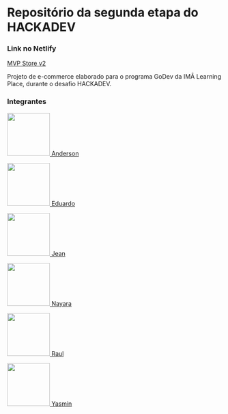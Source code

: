 # Repositório da segunda etapa do HACKADEV

### Link no Netlify ###
<a href="https://mvp-sports.netlify.app/">MVP Store v2</a>

Projeto de e-commerce elaborado para o programa GoDev da IMÃ Learning Place, durante o desafio HACKADEV.

### Integrantes ##


<a href="https://github.com/asain0"> <img src="https://avatars.githubusercontent.com/u/71906322?v=4" width=100px>    Anderson </a> 

<a href="https://github.com/Eduardo-GAlves"> <img src="https://avatars.githubusercontent.com/u/105945805?v=4" width=100px>    Eduardo </a>

<a href="https://github.com/jlobato95"> <img src="https://avatars.githubusercontent.com/u/98848091?v=4" width=100px>    Jean</a>

<a href="https://github.com/nayara9"> <img src="https://avatars.githubusercontent.com/u/95177588?v=4" width=100px>    Nayara</a>

<a href="https://github.com/Raul-jba"> <img src="https://avatars.githubusercontent.com/u/79773917?v=4" width=100px>    Raul</a>

<a href="https://github.com/byyasminmeirelles"> <img src="https://avatars.githubusercontent.com/u/105893396?v=4" width=100px>    Yasmin</a>
